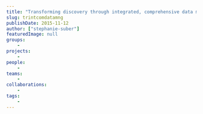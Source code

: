 ```yaml
---
title: "Transforming discovery through integrated, comprehensive data management"
slug: trintcomdatamng
publishDate: 2015-11-12
author: ["stephanie-suber"]
featuredImage: null
groups:
    - 
projects:
    - 
people:
    - 
teams: 
    - 
collaborations:
    - 
tags:
    - 
---
```


